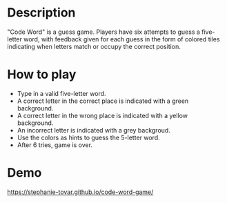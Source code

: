 # Description
"Code Word" is a guess game. Players have six attempts to guess a five-letter word, with feedback given for each guess in the form of colored tiles indicating when letters match or occupy the correct position.

# How to play
- Type in a valid five-letter word.
- A correct letter in the correct place is indicated with a green background. 
- A correct letter in the wrong place is indicated with a yellow background.
- An incorrect letter is indicated with a grey backgroud.
- Use the colors as hints to guess the 5-letter word.
- After 6 tries, game is over.

# Demo
https://stephanie-tovar.github.io/code-word-game/
